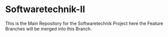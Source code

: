 # Softwaretechnik-II
This is the Main Repository for the Softwaretechnik Project here the Feature Branches will be merged into this Branch.
